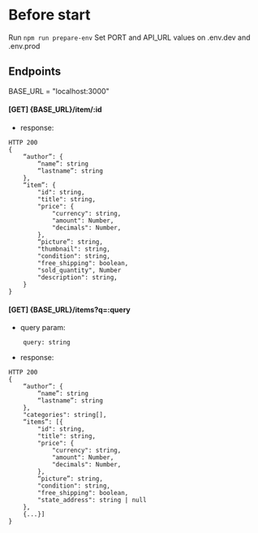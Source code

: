 # Before start
Run `npm run prepare-env`
Set PORT and API_URL values on .env.dev and .env.prod


## Endpoints

BASE_URL = "localhost:3000"

#### [GET] {BASE_URL}/item/:id
- response:
```
HTTP 200
{
    “author”: {
        “name”: string
        “lastname”: string
    },
    “item”: {
        "id": string,
        "title": string,
        "price": {
            "currency": string,
            "amount": Number,
            "decimals": Number,
        },
        “picture”: string,
        "thumbnail": string,
        "condition": string,
        "free_shipping": boolean,
        "sold_quantity", Number
        "description": string,
    }
}
```

#### [GET] {BASE_URL}/items?q=:query
- query param:
```
    query: string
```
- response:
```
HTTP 200
{
    “author”: {
        “name”: string
        “lastname”: string
    },
    "categories": string[],
    “items”: [{
        "id": string,
        "title": string,
        "price": {
            "currency": string,
            "amount": Number,
            "decimals": Number,
        },
        “picture”: string,
        "condition": string,
        "free_shipping": boolean,
        "state_address": string | null
    },
    {...}]
}
```
